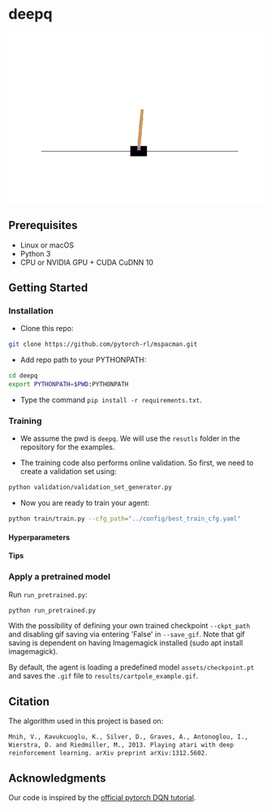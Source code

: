 # deepq

![](assets/cartpole_example.gif)

## Prerequisites
- Linux or macOS
- Python 3
- CPU or NVIDIA GPU + CUDA CuDNN 10

## Getting Started
### Installation

- Clone this repo:

```bash
git clone https://github.com/pytorch-rl/mspacman.git
```

- Add repo path to your PYTHONPATH:

```bash
cd deepq
export PYTHONPATH=$PWD:PYTHONPATH
```

- Type the command `pip install -r requirements.txt`.

### Training

- We assume the pwd is ``deepq``. We will use the ``resutls`` folder in 
the repository for the examples.

- The training code also performs online validation. So first, we need to create
a validation set using:

```bash
python validation/validation_set_generator.py
```

- Now you are ready to train your agent:

```bash
python train/train.py --cfg_path="../config/best_train_cfg.yaml"
```

#### Hyperparameters

#### Tips

### Apply a pretrained model

Run `run_pretrained.py`:
```bash
python run_pretrained.py
```

With the possibility of defining your own trained checkpoint `--ckpt_path` and disabling gif saving via entering 'False' in  `--save_gif`. Note that gif saving is dependent on having Imagemagick installed (sudo apt install imagemagick).

By default, the agent is loading a predefined model `assets/checkpoint.pt` and saves the `.gif` file to `results/cartpole_example.gif`.

   
## Citation

The algorithm used in this project is based on:

```
Mnih, V., Kavukcuoglu, K., Silver, D., Graves, A., Antonoglou, I., Wierstra, D. and Riedmiller, M., 2013. Playing atari with deep reinforcement learning. arXiv preprint arXiv:1312.5602.
```

## Acknowledgments

Our code is inspired by the [official pytorch DQN tutorial](https://github.com/pytorch/tutorials/blob/master/intermediate_source/reinforcement_q_learning.py).  
